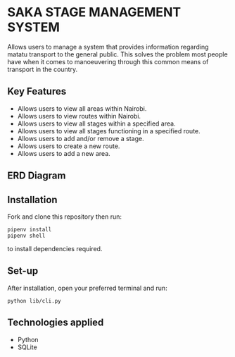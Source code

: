 # SAKA STAGE MANAGEMENT SYSTEM

Allows users to manage a system that provides information regarding matatu transport to the general public. This solves the problem most people have when it comes to manoeuvering through this common means of transport in the country.

## Key Features

- Allows users to view all areas within Nairobi.
- Allows users to view routes within Nairobi.
- Allows users to view all stages within a specified area.
- Allows users to view all stages functioning in a specified route.
- Allows users to add and/or remove a stage.
- Allows users to create a new route.
- Allows users to add a new area.

## ERD Diagram

## Installation

Fork and clone this repository then run:

```
pipenv install
pipenv shell
```
to install dependencies required.

## Set-up

After installation, open your preferred terminal and run:

```
python lib/cli.py
```

## Technologies applied

- Python
- SQLite